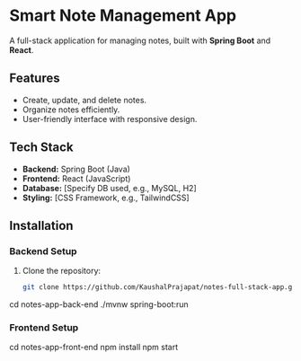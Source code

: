 # Smart Note Management App
<!-- Description -->
A full-stack application for managing notes, built with **Spring Boot** and **React**.

## Features
- Create, update, and delete notes.
- Organize notes efficiently.
- User-friendly interface with responsive design.

## Tech Stack
- **Backend:** Spring Boot (Java)
- **Frontend:** React (JavaScript)
- **Database:** [Specify DB used, e.g., MySQL, H2]
- **Styling:** [CSS Framework, e.g., TailwindCSS]


## Installation

### Backend Setup
1. Clone the repository:
   ```bash
   git clone https://github.com/KaushalPrajapat/notes-full-stack-app.git
cd notes-app-back-end
./mvnw spring-boot:run

### Frontend Setup
cd notes-app-front-end
npm install
npm start

<!-- ## Backedn

### Models

### DBS

### Miscmiscellaneous


## Api-test
### POSTMAN


## Frontend
### USER or GUEST

### ADMIN


### SUPER ADMIN -->

